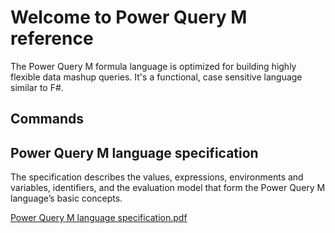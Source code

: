 # Welcome to Power Query M reference

The Power Query M formula language is optimized for building highly flexible data mashup queries. It's a functional, case sensitive language similar to F#.

## Commands

## Power Query M language specification
 
The specification describes the values, expressions, environments and variables, identifiers, and the evaluation model that form the Power Query M language’s basic concepts.

[Power Query M language specification.pdf]("http://download.microsoft.com/download/8/1/A/81A62C9B-04D5-4B6D-B162-D28E4D848552/Power%20Query%20Formula%20Language%20Specification%20(October%202016).pdf")
